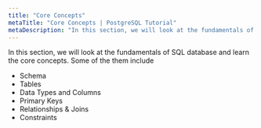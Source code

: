 ```yaml
---
title: "Core Concepts"
metaTitle: "Core Concepts | PostgreSQL Tutorial"
metaDescription: "In this section, we will look at the fundamentals of SQL database and learn the core concepts like schema, tables, data types etc"
---
```


In this section, we will look at the fundamentals of SQL database and learn the core concepts. Some of the them include

- Schema
- Tables
- Data Types and Columns
- Primary Keys
- Relationships & Joins
- Constraints
